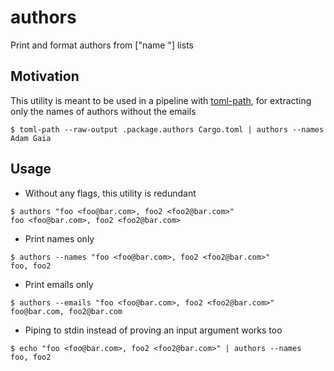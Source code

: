 # authors

Print and format authors from \["name <email>"\] lists

## Motivation

This utility is meant to be used in a pipeline with [toml-path](https://github.com/adam-gaia/toml-path),
for extracting only the names of authors without the emails

```ignore
$ toml-path --raw-output .package.authors Cargo.toml | authors --names
Adam Gaia
```

## Usage

- Without any flags, this utility is redundant

```console
$ authors "foo <foo@bar.com>, foo2 <foo2@bar.com>"
foo <foo@bar.com>, foo2 <foo2@bar.com>

```

- Print names only

```console
$ authors --names "foo <foo@bar.com>, foo2 <foo2@bar.com>"
foo, foo2

```

- Print emails only

```console
$ authors --emails "foo <foo@bar.com>, foo2 <foo2@bar.com>"
foo@bar.com, foo2@bar.com

```

- Piping to stdin instead of proving an input argument works too

```ignore
$ echo "foo <foo@bar.com>, foo2 <foo2@bar.com>" | authors --names
foo, foo2

```
